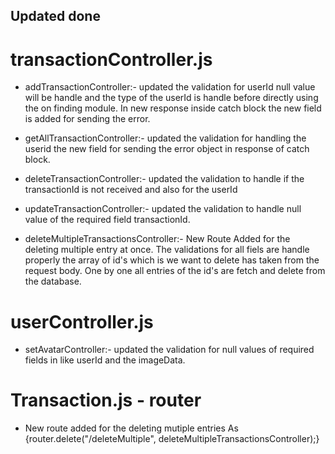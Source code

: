 ## Updated done
# transactionController.js
- addTransactionController:- updated the validation for userId null value will be handle and the type of the userId is handle before directly using the on finding module. In new response inside catch block the new field is added for sending the error.
- getAllTransactionController:- updated the validation for handling the userid the new field for sending the error object in response of catch block.
- deleteTransactionController:- updated the validation to handle if the transactionId is not received and also for the userId
- updateTransactionController:- updated the validation to handle null value of the required field transactionId.

- deleteMultipleTransactionsController:- New Route Added for the deleting multiple entry at once. The validations for all fiels are handle properly the array of id's which is we want to delete has taken from the request body.
One by one all entries of the id's are fetch and delete from the database.

# userController.js
- setAvatarController:- updated the validation for null values of required fields in like userId and the imageData.

# Transaction.js - router
- New route added for the deleting mutiple entries As {router.delete("/deleteMultiple", deleteMultipleTransactionsController);}
